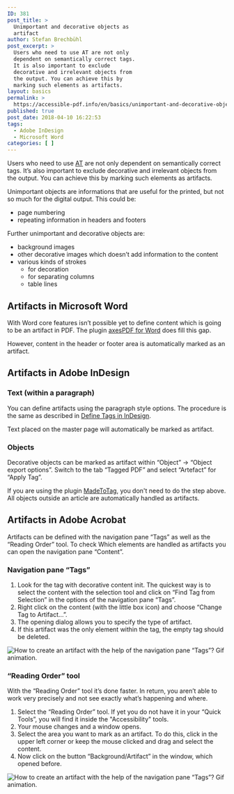```yaml
---
ID: 381
post_title: >
  Unimportant and decorative objects as
  artifact
author: Stefan Brechbühl
post_excerpt: >
  Users who need to use AT are not only
  dependent on semantically correct tags.
  It is also important to exclude
  decorative and irrelevant objects from
  the output. You can achieve this by
  marking such elements as artifacts.
layout: basics
permalink: >
  https://accessible-pdf.info/en/basics/unimportant-and-decorative-objects-as-artifact/
published: true
post_date: 2018-04-10 16:22:53
tags:
  - Adobe InDesign
  - Microsoft Word
categories: [ ]
---
```

Users who need to use [AT][1] are not only dependent on semantically correct tags. It’s also important to exclude decorative and irrelevant objects from the output. You can achieve this by marking such elements as artifacts.

Unimportant objects are informations that are useful for the printed, but not so much for the digital output. This could be:

*   page numbering
*   repeating information in headers and footers

Further unimportant and decorative objects are:

*   background images
*   other decorative images which doesn’t add information to the content
*   various kinds of strokes 
    *   for decoration
    *   for separating columns 
    *   table lines 

## Artifacts in Microsoft Word

With Word core features isn’t possible yet to define content which is going to be an artifact in PDF. The plugin [axesPDF for Word][2] does fill this gap.

However, content in the header or footer area is automatically marked as an artifact.

## Artifacts in Adobe InDesign

### Text (within a paragraph)

You can define artifacts using the paragraph style options. The procedure is the same as described in [Define Tags in InDesign][3].

Text placed on the master page will automatically be marked as artifact.

### Objects

Decorative objects can be marked as artifact within “Object” → “Object export options”. Switch to the tab “Tagged PDF” and select “Artefact” for “Apply Tag”.

If you are using the plugin [MadeToTag](https://www.axaio.com/doku.php/en:products:madetotag), you don't need to do the step above. All objects outside an article are automatically handled as artifacts.

## Artifacts in Adobe Acrobat

Artifacts can be defined with the navigation pane “Tags” as well as the “Reading Order” tool. To check Which elements are handled as artifacts you can open the navigation pane “Content”.

### Navigation pane “Tags”

1.  Look for the tag with decorative content init. The quickest way is to select the content with the selection tool and click on “Find Tag from Selection” in the options of the navigation pane “Tags”.
2.  Right click on the content (with the little box icon) and choose “Change Tag to Artifact…”.
3.  The opening dialog allows you to specify the type of artifact.
4.  If this artifact was the only element within the tag, the empty tag should be deleted.

![How to create an artifact with the help of the navigation pane “Tags”? Gif animation.][4]

### “Reading Order” tool

With the “Reading Order” tool it’s done faster. In return, you aren’t able to work very precisely and not see exactly what’s happening and where.

1.  Select the “Reading Order” tool. If yet you do not have it in your “Quick Tools”, you will find it inside the "Accessibility" tools.
2.  Your mouse changes and a window opens.
3.  Select the area you want to mark as an artifact. To do this, click in the upper left corner or keep the mouse clicked and drag and select the content.
4.  Now click on the button “Background/Artifact” in the window, which opened before.

![How to create an artifact with the help of the navigation pane “Tags”? Gif animation.][5]

 [1]: https://accessible-pdf.info/en/glossary/#assistive-technology
 [2]: https://www.axes4.com/axespdf-for-word-overview.html
 [3]: https://accessible-pdf.info/en/basics/define-tags-in-indesign/
 [4]: https://accessible-pdf.info/wp/wp-content/uploads/acrobat_artifact_en.gif
 [5]: https://accessible-pdf.info/wp/wp-content/uploads/acrobat_artifact2_en.gif